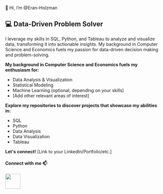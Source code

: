👋 Hi, I’m @Eran-Holzman

## 💻  Data-Driven Problem Solver 

I leverage my skills in SQL, Python, and Tableau to analyze and visualize data, transforming it into actionable insights.  My background in Computer Science and Economics fuels my passion for data-driven decision making and problem-solving. 

**My background in Computer Science and Economics fuels my enthusiasm for:**

*   Data Analysis & Visualization 
*   Statistical Modeling
*   Machine Learning (optional, depending on your skills)
*   [Add other relevant areas of interest]

**Explore my repositories to discover projects that showcase my abilities in:**

*   SQL
*   Python
*   Data Analysis
*   Data Visualization
*   Tableau

**Let's connect!** [Link to your LinkedIn/Portfolio/etc.] 
#### Connect with me 📫
[<img align="left" width="48px" src="https://user-images.githubusercontent.com/57855070/98333031-8fd72180-2008-11eb-96ce-cc86e185889c.png"/>][linkedin]

[linkedin]: https://www.linkedin.com/in/eran-holzman/

